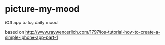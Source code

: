 picture-my-mood
===============

iOS app to log daily mood

based on http://www.raywenderlich.com/1797/ios-tutorial-how-to-create-a-simple-iphone-app-part-1
